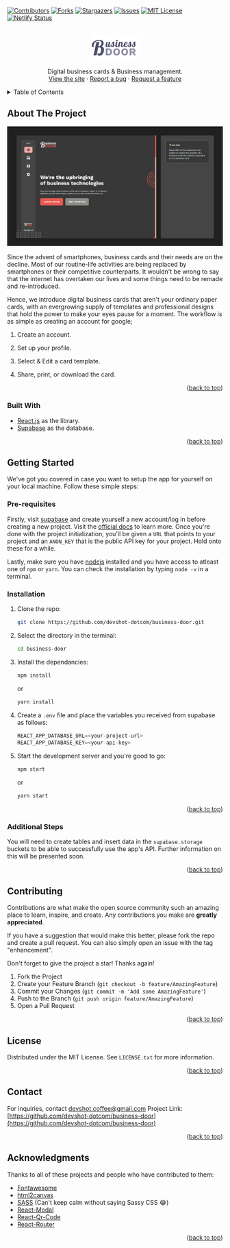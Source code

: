 <div id="top"></div>

<!-- PROJECT SHIELDS -->

[![Contributors][contributors-shield]][contributors-url]
[![Forks][forks-shield]][forks-url]
[![Stargazers][stars-shield]][stars-url]
[![Issues][issues-shield]][issues-url]
[![MIT License][license-shield]][license-url]
[![Netlify Status](https://api.netlify.com/api/v1/badges/ba30ffb0-7e54-4b8f-a71b-72b3840aa523/deploy-status)](https://app.netlify.com/sites/dev-business-door/deploys)

<!-- PROJECT LOGO -->
<br />
<div style="text-align: center">
  <a href="https://github.com/devshot-dotcom/business-door">
    <img src="src/assets/logo/@light/logo-plain.svg" alt="Logo" height="60">
  </a>

  <p style="text-align: center">
    Digital business cards & Business management.
    <br />
    <a href="https://dev-business-door.netlify.app">View the site</a>
    ·
    <a href="https://github.com/devshot-dotcom/business-door/issues">Report a bug</a>
    ·
    <a href="https://github.com/devshot-dotcom/business-door/issues">Request a feature</a>
  </p>
</div>

<!-- TABLE OF CONTENTS -->
<details>
  <summary>Table of Contents</summary>
  <ol>
    <li>
      <a href="#about-the-project">About The Project</a>
      <ul>
        <li><a href="#built-with">Built With</a></li>
      </ul>
    </li>
    <li>
      <a href="#getting-started">Getting Started</a>
      <ul>
        <li><a href="#prerequisites">Prerequisites</a></li>
        <li><a href="#installation">Installation</a></li>
        <li><a href="#additional-steps">Additional Steps</a></li>
      </ul>
    </li>
    <li><a href="#usage">Usage</a></li>
    <li><a href="#roadmap">Roadmap</a></li>
    <li><a href="#contributing">Contributing</a></li>
    <li><a href="#license">License</a></li>
    <li><a href="#contact">Contact</a></li>
    <li><a href="#acknowledgments">Acknowledgments</a></li>
  </ol>
</details>

<!-- ABOUT THE PROJECT -->

## About The Project

<img src="./src/assets/screenshots/desktop[alpha@1.0.0].png" width="600" />

Since the advent of smartphones, business cards and their needs are on the decline. Most of our routine-life activities are being replaced by smartphones or their competitive counterparts. It wouldn't be wrong to say that the internet has overtaken our lives and some things need to be remade and re-introduced.

Hence, we introduce digital business cards that aren't your ordinary paper cards, with an evergrowing supply of templates and professional designs that hold the power to make your eyes pause for a moment. The workflow is as simple as creating an account for google;

1. Create an account.

2. Set up your profile.

3. Select & Edit a card template.

4. Share, print, or download the card.

<p align="right">(<a href="#top">back to top</a>)</p>

### Built With

- [React.js](https://reactjs.org/) as the library.
- [Supabase](https://supabase.com) as the database.

<p align="right">(<a href="#top">back to top</a>)</p>

<!-- GETTING STARTED -->

## Getting Started

We've got you covered in case you want to setup the app for yourself on your local machine. Follow these simple steps:

### Pre-requisites

Firstly, visit [supabase](https://app.supabase.io) and create yourself a new account/log in before creating a new project. Visit the [official docs](https://supabase.com/docs) to learn more. Once you're done with the project initialization, you'll be given a `URL` that points to your project and an `ANON_KEY` that is the public API key for your project. Hold onto these for a while.

Lastly, make sure you have [nodejs](https://nodejs.org/en/) installed and you have access to atleast one of `npm` or `yarn`. You can check the installation by typing `node -v` in a terminal.

### Installation

1. Clone the repo:

   ```sh
   git clone https://github.com/devshot-dotcom/business-door.git
   ```

2. Select the directory in the terminal:

   ```sh
   cd business-door
   ```

3. Install the dependancies:

   ```sh
   npm install
   ```

   or

   ```sh
   yarn install
   ```

4. Create a `.env` file and place the variables you received from supabase as follows:

   ```py
   REACT_APP_DATABASE_URL=<your-project-url>
   REACT_APP_DATABASE_KEY=<your-api-key>
   ```

5. Start the development server and you're good to go:

   ```sh
   npm start
   ```

   or

   ```sh
   yarn start
   ```

<p align="right">(<a href="#top">back to top</a>)</p>

### Additional Steps

You will need to create tables and insert data in the `supabase.storage` buckets to be able to successfully use the app's API. Further information on this will be presented soon.

<p align="right">(<a href="#top">back to top</a>)</p>

<!-- USAGE EXAMPLES -->

<!-- ## Usage

Use this space to show useful examples of how a project can be used. Additional screenshots, code examples and demos work well in this space. You may also link to more resources.

_For more examples, please refer to the [Documentation](https://example.com)_

<p align="right">(<a href="#top">back to top</a>)</p> -->

<!-- ROADMAP -->

<!-- ## Roadmap

- [ ] Feature 1
- [ ] Feature 2
- [ ] Feature 3
  - [ ] Nested Feature

See the [open issues](https://github.com/devshot-dotcom/business-door/issues) for a full list of proposed features (and known issues).

<p align="right">(<a href="#top">back to top</a>)</p> -->

<!-- CONTRIBUTING -->

## Contributing

Contributions are what make the open source community such an amazing place to learn, inspire, and create. Any contributions you make are **greatly appreciated**.

If you have a suggestion that would make this better, please fork the repo and create a pull request. You can also simply open an issue with the tag "enhancement".

Don't forget to give the project a star! Thanks again!

1. Fork the Project
2. Create your Feature Branch (`git checkout -b feature/AmazingFeature`)
3. Commit your Changes (`git commit -m 'Add some AmazingFeature'`)
4. Push to the Branch (`git push origin feature/AmazingFeature`)
5. Open a Pull Request

<p align="right">(<a href="#top">back to top</a>)</p>

<!-- LICENSE -->

## License

Distributed under the MIT License. See `LICENSE.txt` for more information.

<p align="right">(<a href="#top">back to top</a>)</p>

<!-- CONTACT -->

## Contact

For inquiries, contact [devshot.coffee@gmail.com](mailto://devshot.coffee@gmail.com)
Project Link: [https://github.com/devshot-dotcom/business-door](https://github.com/devshot-dotcom/business-door)

<p align="right">(<a href="#top">back to top</a>)</p>

<!-- ACKNOWLEDGMENTS -->

## Acknowledgments

Thanks to all of these projects and people who have contributed to them:

- [Fontawesome](https://fontawesome.com)
- [html2canvas](https://html2canvas.hertzen.com/)
- [SASS](https://sass-lang.com/) (Can't keep calm without saying Sassy CSS 😂)
- [React-Modal](https://reactcommunity.org/react-modal/)
- [React-Qr-Code](https://github.com/rosskhanas/react-qr-code)
- [React-Router](https://reactrouter.com/)

<p align="right">(<a href="#top">back to top</a>)</p>

<!-- MARKDOWN LINKS & IMAGES -->
<!-- https://www.markdownguide.org/basic-syntax/#reference-style-links -->

[contributors-shield]: https://img.shields.io/github/contributors/devshot-dotcom/business-door.svg?style=for-the-badge
[contributors-url]: https://github.com/devshot-dotcom/business-door/graphs/contributors
[forks-shield]: https://img.shields.io/github/forks/devshot-dotcom/business-door.svg?style=for-the-badge
[forks-url]: https://github.com/devshot-dotcom/business-door/network/members
[stars-shield]: https://img.shields.io/github/stars/devshot-dotcom/business-door.svg?style=for-the-badge
[stars-url]: https://github.com/devshot-dotcom/business-door/stargazers
[issues-shield]: https://img.shields.io/github/issues/devshot-dotcom/business-door.svg?style=for-the-badge
[issues-url]: https://github.com/devshot-dotcom/business-door/issues
[license-shield]: https://img.shields.io/github/license/devshot-dotcom/business-door.svg?style=for-the-badge
[license-url]: https://github.com/devshot-dotcom/business-door/blob/master/LICENSE.txt
[linkedin-shield]: https://img.shields.io/badge/-LinkedIn-black.svg?style=for-the-badge&logo=linkedin&colorB=555
[linkedin-url]: https://linkedin.com/in/linkedin_username
[product-screenshot]: images/screenshot.png
